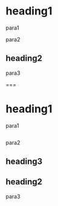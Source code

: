 # heading1

para1

para2

## heading2

para3

===
# heading1

para1

```python
```

para2

## heading3

## heading2

para3

